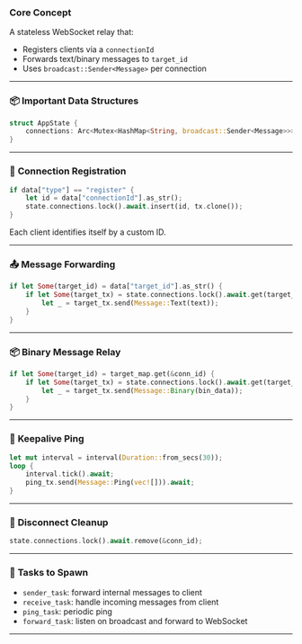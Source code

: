 ### **Core Concept**

A stateless WebSocket relay that:

* Registers clients via a `connectionId`
* Forwards text/binary messages to `target_id`
* Uses `broadcast::Sender<Message>` per connection

---

### 📦 **Important Data Structures**

```rust
struct AppState {
    connections: Arc<Mutex<HashMap<String, broadcast::Sender<Message>>>>,
}
```

---

### 🧷 **Connection Registration**

```rust
if data["type"] == "register" {
    let id = data["connectionId"].as_str();
    state.connections.lock().await.insert(id, tx.clone());
}
```

Each client identifies itself by a custom ID.

---

### 📤 **Message Forwarding**

```rust
if let Some(target_id) = data["target_id"].as_str() {
    if let Some(target_tx) = state.connections.lock().await.get(target_id) {
        let _ = target_tx.send(Message::Text(text));
    }
}
```

---

### 📦 **Binary Message Relay**

```rust
if let Some(target_id) = target_map.get(&conn_id) {
    if let Some(target_tx) = state.connections.lock().await.get(target_id) {
        let _ = target_tx.send(Message::Binary(bin_data));
    }
}
```

---

### 🏓 **Keepalive Ping**

```rust
let mut interval = interval(Duration::from_secs(30));
loop {
    interval.tick().await;
    ping_tx.send(Message::Ping(vec![])).await;
}
```

---

### 🧹 **Disconnect Cleanup**

```rust
state.connections.lock().await.remove(&conn_id);
```

---

### 🔁 **Tasks to Spawn**

* `sender_task`: forward internal messages to client
* `receive_task`: handle incoming messages from client
* `ping_task`: periodic ping
* `forward_task`: listen on broadcast and forward to WebSocket

---
